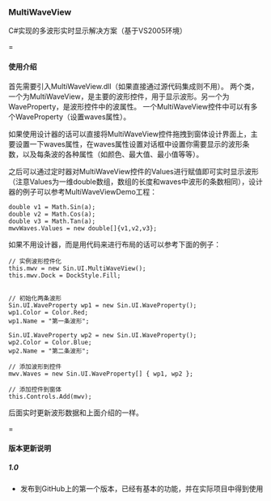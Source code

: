 ### MultiWaveView

C#实现的多波形实时显示解决方案（基于VS2005环境）

=

#### 使用介绍

首先需要引入MultiWaveView.dll（如果直接通过源代码集成则不用）。 两个类，一个为MultiWaveView，是主要的波形控件，用于显示波形。另一个为WaveProperty，是波形控件中的波属性。 一个MultiWaveView控件中可以有多个WaveProperty（设置waves属性）。

如果使用设计器的话可以直接将MultiWaveView控件拖拽到窗体设计界面上，主要设置一下waves属性，在waves属性设置对话框中设置你需要显示的波形条数，以及每条波的各种属性（如颜色、最大值、最小值等等）。

之后可以通过定时器对MultiWaveView控件的Values进行赋值即可实时显示波形（注意Values为一维double数组，数组的长度和waves中波形的条数相同），设计器的例子可以参考MultiWaveViewDemo工程：

```CSharp
double v1 = Math.Sin(a);
double v2 = Math.Cos(a);
double v3 = Math.Tan(a);
mwvWaves.Values = new double[]{v1,v2,v3};
```

如果不用设计器，而是用代码来进行布局的话可以参考下面的例子：


```CSharp
// 实例波形控件化
this.mwv = new Sin.UI.MultiWaveView();
this.mwv.Dock = DockStyle.Fill;


// 初始化两条波形
Sin.UI.WaveProperty wp1 = new Sin.UI.WaveProperty();
wp1.Color = Color.Red;
wp1.Name = "第一条波形";

Sin.UI.WaveProperty wp2 = new Sin.UI.WaveProperty();
wp2.Color = Color.Blue;
wp2.Name = "第二条波形";

// 添加波形到控件
mwv.Waves = new Sin.UI.WaveProperty[] { wp1, wp2 };

// 添加控件到窗体
this.Controls.Add(mwv);
```

后面实时更新波形数据和上面介绍的一样。

=

#### 版本更新说明

##### 1.0

* 发布到GitHub上的第一个版本，已经有基本的功能，并在实际项目中得到使用
